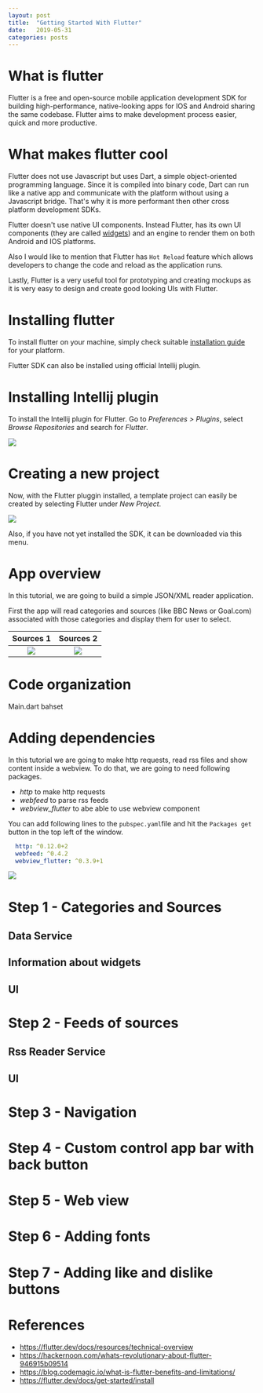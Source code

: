 ```yaml
---
layout: post
title:  "Getting Started With Flutter"
date:   2019-05-31
categories: posts
---
```


# What is flutter

Flutter is a free and open-source mobile application development SDK for building high-performance, native-looking apps for IOS and Android sharing the same codebase. Flutter aims to make development process easier, quick and more productive.

# What makes flutter cool

Flutter does not use Javascript but uses Dart, a simple object-oriented programming language. Since it is compiled into binary code, Dart can run like a native app and communicate with the platform without using a Javascript bridge. That's why it is more performant then other cross platform development SDKs.

Flutter doesn't use native UI components. Instead Flutter, has its own UI components (they are called <a href="https://flutter.dev/docs/development/ui/widgets">widgets</a>) and an engine to render them on both Android and IOS platforms.

Also I would like to mention that Flutter has `Hot Reload` feature which allows developers to change the code and reload as the application runs.

Lastly, Flutter is a very useful tool for prototyping and creating mockups as it is very easy to design and create good looking UIs with Flutter.

# Installing flutter

To install flutter on your machine, simply check suitable <a href="https://flutter.dev/docs/get-started/install">installation guide</a> for your platform.

Flutter SDK can also be installed using official Intellij plugin.

# Installing Intellij plugin

To install the Intellij plugin for Flutter. Go to <i>Preferences > Plugins</i>, select <i>Browse Repositories</i> and search for <i>Flutter</i>. 

<img src="https://s3.eu-central-1.amazonaws.com/tutorial.assets/flutter/Screenshot+2019-06-26+at+22.06.01.png"/>

# Creating a new project

Now, with the Flutter pluggin installed, a template project can easily 
be created by selecting Flutter under <i> New Project</i>.

<img src="https://s3.eu-central-1.amazonaws.com/tutorial.assets/flutter/Screenshot+2019-06-26+at+22.13.31.png"/>

Also, if you have not yet installed the SDK, it can be downloaded via this menu.

# App overview

In this tutorial, we are going to build a simple JSON/XML reader application. 

First the app will read categories and sources (like BBC News or Goal.com) associated with those categories and display them for user to select.

Sources 1             |  Sources 2
:-------------------------:|:-------------------------:
![](https://s3.eu-central-1.amazonaws.com/tutorial.assets/flutter/Simulator+Screen+Shot+-+iPhone+X%CA%80+-+2019-06-26+at+22.51.16.png)  |  ![](https://s3.eu-central-1.amazonaws.com/tutorial.assets/flutter/Simulator+Screen+Shot+-+iPhone+X%CA%80+-+2019-06-26+at+23.04.42.png)


# Code organization

Main.dart bahset

# Adding dependencies
In this tutorial we are going to make http requests, read rss files and show content inside a webview. To do that, we are going to need following packages.

<ul>
    <li><i>http</i> to make http requests</li>
    <li><i>webfeed</i> to parse rss feeds</li>
    <li><i>webview_flutter</i> to abe able to use webview component</li>
</ul>

You can add following lines to the `pubspec.yaml`file and hit the `Packages get` button in the top left of the window.

```yaml
  http: ^0.12.0+2
  webfeed: ^0.4.2
  webview_flutter: ^0.3.9+1
```

<img src="https://s3.eu-central-1.amazonaws.com/tutorial.assets/flutter/Screenshot+2019-06-28+at+22.30.09.png"/>

# Step 1 - Categories and Sources

## Data Service

## Information about widgets

## UI

# Step 2 - Feeds of sources

## Rss Reader Service

## UI

# Step 3 - Navigation

# Step 4 - Custom control app bar with back button

# Step 5 - Web view

# Step 6 - Adding fonts

# Step 7 - Adding like and dislike buttons

# References
<ul>
<li><a href="https://flutter.dev/docs/resources/technical-overview">https://flutter.dev/docs/resources/technical-overview</a></li>

<li><a href="https://hackernoon.com/whats-revolutionary-about-flutter-946915b09514">https://hackernoon.com/whats-revolutionary-about-flutter-946915b09514</a></li>

<li><a href="https://blog.codemagic.io/what-is-flutter-benefits-and-limitations/">https://blog.codemagic.io/what-is-flutter-benefits-and-limitations/</a></li>

<li><a href="https://flutter.dev/docs/get-started/install"> https://flutter.dev/docs/get-started/install</a></li>
    
</ul>